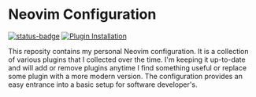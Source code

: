 # Neovim Configuration

[![status-badge](https://github-ci.code-ape.dev/api/badges/6/status.svg?workflow=Package)](https://github-ci.code-ape.dev/repos/6)
[![Plugin Installation](https://github.com/TumbleOwlee/neovim-config/actions/workflows/cache.yml/badge.svg)](https://github.com/TumbleOwlee/neovim-config/actions/workflows/cache.yml)

This reposity contains my personal Neovim configuration. It is a collection of various plugins that I collected over the time. I'm keeping it up-to-date and will add or remove plugins anytime I find something useful or replace some plugin with a more modern version. 
The configuration provides an easy entrance into a basic setup for software developer's.
